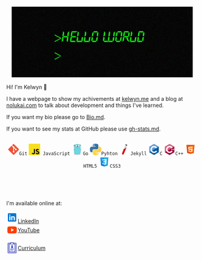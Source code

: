 <div align="center">

![](./assets/hello-world.gif)

</div>

Hi! I'm Kelwyn 👋

I have a webpage to show my achivements at [kelwyn.me](https://kelwynoliveira.github.io/Portfolio/) and a blog at [nolukai.com](https://kelwynoliveira.github.io/nolukai/) to talk about development and things I've learned.

If you want my bio please go to [Bio.md](Bio.md).

If you want to see my stats at GitHub please use [gh-stats.md](gh-stats.md).

<br/>

<div align="center">
<code><img height="30" alt="Git" src="./assets/git.svg">Git</code>
<code><img height="30" alt="JavaScript" src="./assets/javascript.svg"> JavaScript</code>
<code><img height="30" alt="Go" src="./assets/go.svg">Go</code>  
<code><img height="30" alt="Python" src="./assets/python.svg">Pyhton</code>    
<code><img height="30" alt="Jekyl" src="./assets/jekyll.svg">Jekyll</code>
<code><img height="30" alt="C" src="./assets/c.svg">C</code>
<code><img height="30" alt="Cpp" src="./assets/cpp.svg">C++</code>
<code><img height="30" alt="HTML" src="./assets/html.svg">HTML5</code>
<code><img height="30" alt="CSS" src="./assets/css.svg">CSS3</code>
</div>

<br/>
<br/>
<br/>
<br/>

I'm available online at:

<a href="https://www.linkedin.com/in/kelwynoliveira/">
  <img alt="Kelwyn Oliveira | LinkedIn" width="30px" src="./assets/linkedin.svg" /><span>LinkedIn</span></code>
</a>
<br/>
<a href="https://youtube.com/@nolukai" style="display:flex; align-items: center;">
  <img alt="Kelwyn Oliveira | YouTube" width="30px" src="./assets/youtube.svg" /><span>YouTube</span>
</a>
<br/>
<a href="https://kelwynoliveira.github.io/Portfolio/resume/"  style="display:flex; align-items: center;">
  <img alt="Kelwyn Oliveira | Curriculum" width="30px" src="./assets/curriculum.svg"/><span>Curriculum</span>
</a>
